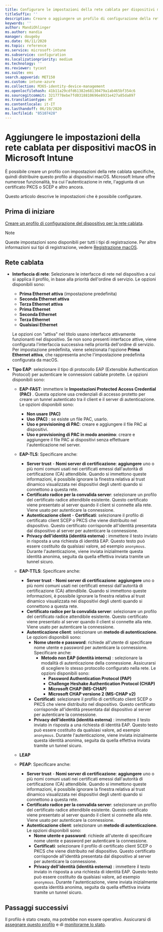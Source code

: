 ```yaml
---
title: Configurare le impostazioni della rete cablata per dispositivi macOS in Microsoft Intune - Azure | Microsoft Docs
titleSuffix: ''
description: Creare o aggiungere un profilo di configurazione della rete cablata per i dispositivi macOS. Vedere le diverse impostazioni, aggiungere certificati, scegliere un tipo EAP e selezionare un metodo di autenticazione in Microsoft Intune.
keywords: ''
author: MandiOhlinger
ms.author: mandia
manager: dougeby
ms.date: 06/11/2020
ms.topic: reference
ms.service: microsoft-intune
ms.subservice: configuration
ms.localizationpriority: medium
ms.technology: ''
ms.reviewer: tycast
ms.suite: ems
search.appverid: MET150
ms.custom: intune-azure
ms.collection: M365-identity-device-management
ms.openlocfilehash: 41b11a29cdfd61382e68130479a1ab465bf354c6
ms.sourcegitcommit: 3217778ebe7fd0318810696e8931e427a85da897
ms.translationtype: HT
ms.contentlocale: it-IT
ms.lasthandoff: 06/19/2020
ms.locfileid: "85107428"
---
```

# <a name="add-wired-network-settings-for-macos-devices-in-microsoft-intune"></a>Aggiungere le impostazioni della rete cablata per dispositivi macOS in Microsoft Intune

È possibile creare un profilo con impostazioni della rete cablata specifiche, quindi distribuire questo profilo ai dispositivi macOS. Microsoft Intune offre numerose funzionalità, tra cui l'autenticazione in rete, l'aggiunta di un certificato PKCS o SCEP e altro ancora.

Questo articolo descrive le impostazioni che è possibile configurare.

## <a name="before-you-begin"></a>Prima di iniziare

[Creare un profilo di configurazione del dispositivo per la rete cablata](wired-networks-configure.md).

> [!NOTE]
> Queste impostazioni sono disponibili per tutti i tipi di registrazione. Per altre informazioni sui tipi di registrazione, vedere [Registrazione macOS](../enrollment/macos-enroll.md).

## <a name="wired-network"></a>Rete cablata

- **Interfaccia di rete**: Selezionare le interfacce di rete nel dispositivo a cui si applica il profilo, in base alla priorità dell'ordine di servizio. Le opzioni disponibili sono:
  
  - **Prima Ethernet attiva** (impostazione predefinita)
  - **Seconda Ethernet attiva**
  - **Terza Ethernet attiva**
  - **Prima Ethernet**
  - **Seconda Ethernet**
  - **Terza Ethernet**
  - **Qualsiasi Ethernet**

  Le opzioni con "attiva" nel titolo usano interfacce attivamente funzionanti nel dispositivo. Se non sono presenti interfacce attive, viene configurata l'interfaccia successiva nella priorità dell'ordine di servizio. Per impostazione predefinita, viene selezionata l'opzione **Prima Ethernet attiva**, che rappresenta anche l'impostazione predefinita configurata da macOS.

- **Tipo EAP**: selezionare il tipo di protocollo EAP (Extensible Authentication Protocol) per autenticare le connessioni cablate protette. Le opzioni disponibili sono:

  - **EAP-FAST**: immettere le **Impostazioni Protected Access Credential (PAC)** . Questa opzione usa credenziali di accesso protetto per creare un tunnel autenticato tra il client e il server di autenticazione. Le opzioni disponibili sono:
    - **Non usare (PAC)**
    - **Uso (PAC)** : se esiste un file PAC, usarlo.
    - **Uso e provisioning di PAC**: creare e aggiungere il file PAC ai dispositivi.
    - **Uso e provisioning di PAC in modo anonimo**: creare e aggiungere il file PAC ai dispositivi senza effettuare l'autenticazione nel server.

  - **EAP-TLS**: Specificare anche:

    - **Server trust** - **Nomi server di certificazione**: **aggiungere** uno o più nomi comuni usati nei certificati emessi dall'autorità di certificazione (CA) attendibile. Quando si immettono queste informazioni, è possibile ignorare la finestra relativa al trust dinamico visualizzata nei dispositivi degli utenti quando si connettono a questa rete.
    - **Certificato radice per la convalida server**: selezionare un profilo del certificato radice attendibile esistente. Questo certificato viene presentato al server quando il client si connette alla rete. Viene usato per autenticare la connessione.
    - **Autenticazione client** - **Certificati**: selezionare il profilo di certificato client SCEP o PKCS che viene distribuito nel dispositivo. Questo certificato corrisponde all'identità presentata dal dispositivo al server per autenticare la connessione.
    - **Privacy dell'identità (identità esterna)** : immettere il testo inviato in risposta a una richiesta di identità EAP. Questo testo può essere costituito da qualsiasi valore, ad esempio `anonymous`. Durante l'autenticazione, viene inviata inizialmente questa identità anonima, seguita da quella effettiva inviata tramite un tunnel sicuro.

  - **EAP-TTLS**: Specificare anche:

    - **Server trust** - **Nomi server di certificazione**: **aggiungere** uno o più nomi comuni usati nei certificati emessi dall'autorità di certificazione (CA) attendibile. Quando si immettono queste informazioni, è possibile ignorare la finestra relativa al trust dinamico visualizzata nei dispositivi degli utenti quando si connettono a questa rete.
    - **Certificato radice per la convalida server**: selezionare un profilo del certificato radice attendibile esistente. Questo certificato viene presentato al server quando il client si connette alla rete. Viene usato per autenticare la connessione.
    - **Autenticazione client**: selezionare un **metodo di autenticazione**. Le opzioni disponibili sono:
      - **Nome utente e password**: richiede all'utente di specificare nome utente e password per autenticare la connessione. Specificare anche:
        - **Metodo non EAP (identità interna)** : selezionare la modalità di autenticazione della connessione. Assicurarsi di scegliere lo stesso protocollo configurato nella rete. Le opzioni disponibili sono:
          - **Password Authentication Protocol (PAP)**
          - **Challenge Heshake Authentication Protocol (CHAP)**
          - **Microsoft CHAP (MS-CHAP)**
          - **Microsoft CHAP versione 2 (MS-CHAP v2)**
      - **Certificati**: selezionare il profilo di certificato client SCEP o PKCS che viene distribuito nel dispositivo. Questo certificato corrisponde all'identità presentata dal dispositivo al server per autenticare la connessione.
      - **Privacy dell'identità (identità esterna)** : immettere il testo inviato in risposta a una richiesta di identità EAP. Questo testo può essere costituito da qualsiasi valore, ad esempio `anonymous`. Durante l'autenticazione, viene inviata inizialmente questa identità anonima, seguita da quella effettiva inviata tramite un tunnel sicuro.

  - **LEAP**

  - **PEAP**: Specificare anche:

    - **Server trust** - **Nomi server di certificazione**: **aggiungere** uno o più nomi comuni usati nei certificati emessi dall'autorità di certificazione (CA) attendibile. Quando si immettono queste informazioni, è possibile ignorare la finestra relativa al trust dinamico visualizzata nei dispositivi degli utenti quando si connettono a questa rete.
    - **Certificato radice per la convalida server**: selezionare un profilo del certificato radice attendibile esistente. Questo certificato viene presentato al server quando il client si connette alla rete. Viene usato per autenticare la connessione.
    - **Autenticazione client**: selezionare un **metodo di autenticazione**. Le opzioni disponibili sono:
      - **Nome utente e password**: richiede all'utente di specificare nome utente e password per autenticare la connessione.
      - **Certificati**: selezionare il profilo di certificato client SCEP o PKCS che viene distribuito nel dispositivo. Questo certificato corrisponde all'identità presentata dal dispositivo al server per autenticare la connessione.
      - **Privacy dell'identità (identità esterna)** : immettere il testo inviato in risposta a una richiesta di identità EAP. Questo testo può essere costituito da qualsiasi valore, ad esempio `anonymous`. Durante l'autenticazione, viene inviata inizialmente questa identità anonima, seguita da quella effettiva inviata tramite un tunnel sicuro.

## <a name="next-steps"></a>Passaggi successivi

Il profilo è stato creato, ma potrebbe non essere operativo. Assicurarsi di [assegnare questo profilo](device-profile-assign.md) e di [monitorarne lo stato](device-profile-monitor.md).
